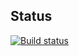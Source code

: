 ## Status 
[![Build status](https://ci.appveyor.com/api/projects/status/5wd96l7uvp42gb6e?svg=true)](https://ci.appveyor.com/project/MikhailVoroshilov/cardorder)
